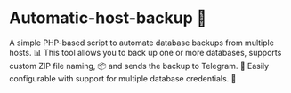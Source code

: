 # Automatic-host-backup 🚀

A simple PHP-based script to automate database backups from multiple hosts. 📊 This tool allows you to back up one or more databases, supports custom ZIP file naming, 📦 and sends the backup to Telegram. 📲 Easily configurable with support for multiple database credentials. 🔧
